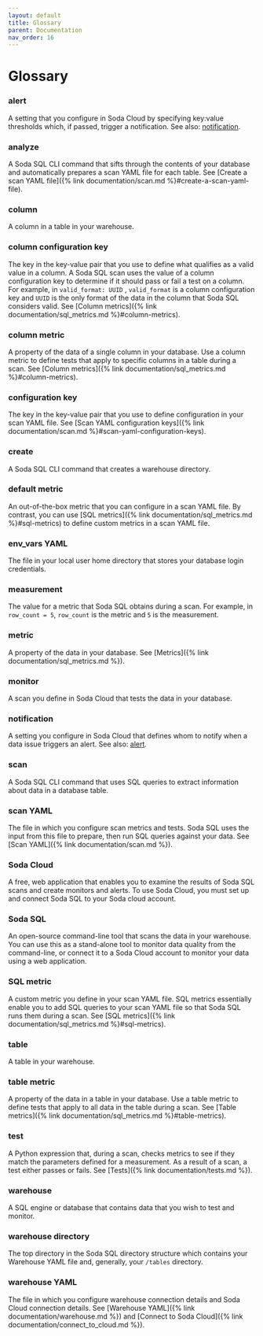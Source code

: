 ```yaml
---
layout: default
title: Glossary
parent: Documentation
nav_order: 16
---
```


# Glossary
<!--This glossary contains Soda-specific terms only. Do not define industry terminology such as "SQL" or "query".-->

### alert 
A setting that you configure in Soda Cloud by specifying key:value thresholds which, if passed, trigger a notification. See also: [notification](#notification).

### analyze
A Soda SQL CLI command that sifts through the contents of your database and automatically prepares a scan YAML file for each table. See [Create a scan YAML file]({% link documentation/scan.md %}#create-a-scan-yaml-file).

### column
A column in a table in your warehouse.

### column configuration key
The key in the key-value pair that you use to define what qualifies as a valid value in a column. A Soda SQL scan uses the value of a column configuration key to determine if it should pass or fail a test on a column. For example, in `valid_format: UUID` , `valid_format` is a column configuration key and `UUID` is the only format of the data in the column that Soda SQL considers valid. See [Column metrics]({% link documentation/sql_metrics.md %}#column-metrics).

### column metric
A property of the data of a single column in your database. Use a column metric to define tests that apply to specific columns in a table during a scan. See [Column metrics]({% link documentation/sql_metrics.md %}#column-metrics).

### configuration key
The key in the key-value pair that you use to define configuration in your scan YAML file. See [Scan YAML configuration keys]({% link documentation/scan.md %}#scan-yaml-configuration-keys).

### create
A Soda SQL CLI command that creates a warehouse directory.

### default metric
An out-of-the-box metric that you can configure in a scan YAML file. By contrast, you can use [SQL metrics]({% link documentation/sql_metrics.md %}#sql-metrics) to define custom metrics in a scan YAML file.

### env_vars YAML
The file in your local user home directory that stores your database login credentials.

### measurement
The value for a metric that Soda SQL obtains during a scan. For example, in `row_count = 5`, `row_count` is the metric and `5` is the measurement.

### metric
A property of the data in your database. See [Metrics]({% link documentation/sql_metrics.md %}). 

### monitor
A scan you define in Soda Cloud that tests the data in your database.

### notification 
A setting you configure in Soda Cloud that defines whom to notify when a data issue triggers an alert. See also: [alert](#alert).

### scan
A Soda SQL CLI command that uses SQL queries to extract information about data in a database table.

### scan YAML
The file in which you configure scan metrics and tests. Soda SQL uses the input from this file to prepare, then run SQL queries against your data. See [Scan YAML]({% link documentation/scan.md %}).

### Soda Cloud
A free, web application that enables you to examine the results of Soda SQL scans and create monitors and alerts. To use Soda Cloud, you must set up and connect Soda SQL to your Soda cloud account.

### Soda SQL
An open-source command-line tool that scans the data in your warehouse. You can use this as a stand-alone tool to monitor data quality from the command-line, or connect it to a Soda Cloud account to monitor your data using a web application.

### SQL metric
A custom metric you define in your scan YAML file. SQL metrics essentially enable you to add SQL queries to your scan YAML file so that Soda SQL runs them during a scan. See [SQL metrics]({% link documentation/sql_metrics.md %}#sql-metrics).

### table
A table in your warehouse.

### table metric
A property of the data in a table in your database. Use a table metric to define tests that apply to all data in the table during a scan. See [Table metrics]({% link documentation/sql_metrics.md %}#table-metrics).

### test
A Python expression that, during a scan, checks metrics to see if they match the parameters defined for a measurement. As a result of a scan, a test either passes or fails. See [Tests]({% link documentation/tests.md %}).

### warehouse
A SQL engine or database that contains data that you wish to test and monitor.

### warehouse directory
The top directory in the Soda SQL directory structure which contains your Warehouse YAML file and, generally, your `/tables` directory.

### warehouse YAML
The file in which you configure warehouse connection details and Soda Cloud connection details. See [Warehouse YAML]({% link documentation/warehouse.md %}) and [Connect to Soda Cloud]({% link documentation/connect_to_cloud.md %}).